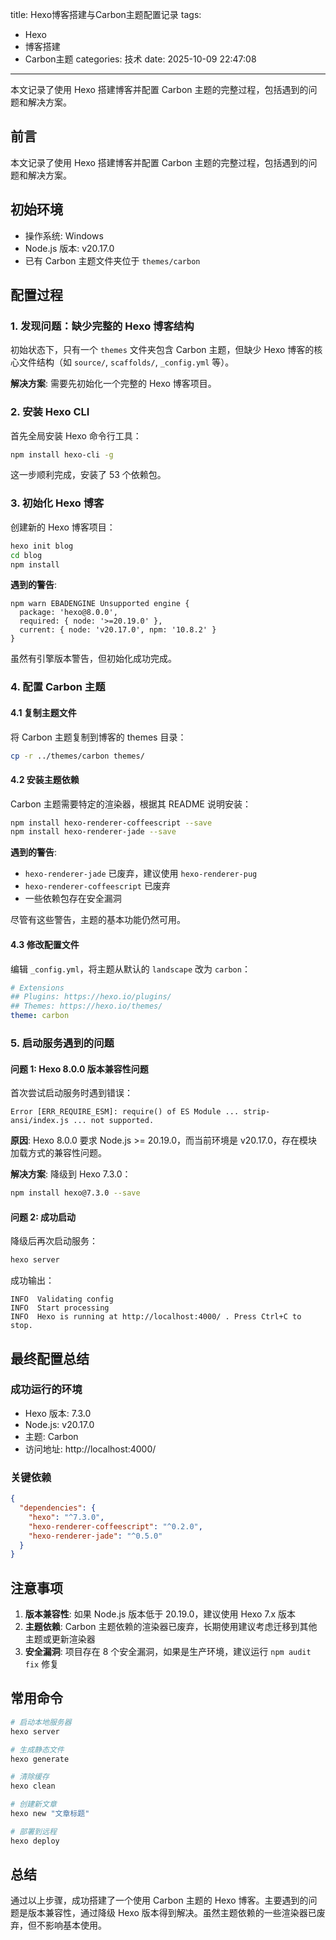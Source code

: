 title: Hexo博客搭建与Carbon主题配置记录
tags:
  - Hexo
  - 博客搭建
  - Carbon主题
categories: 技术
date: 2025-10-09 22:47:08
---

本文记录了使用 Hexo 搭建博客并配置 Carbon 主题的完整过程，包括遇到的问题和解决方案。

<!--more-->

## 前言

本文记录了使用 Hexo 搭建博客并配置 Carbon 主题的完整过程，包括遇到的问题和解决方案。

## 初始环境

- 操作系统: Windows
- Node.js 版本: v20.17.0
- 已有 Carbon 主题文件夹位于 `themes/carbon`

## 配置过程

### 1. 发现问题：缺少完整的 Hexo 博客结构

初始状态下，只有一个 `themes` 文件夹包含 Carbon 主题，但缺少 Hexo 博客的核心文件结构（如 `source/`, `scaffolds/`, `_config.yml` 等）。

**解决方案**: 需要先初始化一个完整的 Hexo 博客项目。

### 2. 安装 Hexo CLI

首先全局安装 Hexo 命令行工具：

```bash
npm install hexo-cli -g
```

这一步顺利完成，安装了 53 个依赖包。

### 3. 初始化 Hexo 博客

创建新的 Hexo 博客项目：

```bash
hexo init blog
cd blog
npm install
```

**遇到的警告**:
```
npm warn EBADENGINE Unsupported engine {
  package: 'hexo@8.0.0',
  required: { node: '>=20.19.0' },
  current: { node: 'v20.17.0', npm: '10.8.2' }
}
```

虽然有引擎版本警告，但初始化成功完成。

### 4. 配置 Carbon 主题

#### 4.1 复制主题文件

将 Carbon 主题复制到博客的 themes 目录：

```bash
cp -r ../themes/carbon themes/
```

#### 4.2 安装主题依赖

Carbon 主题需要特定的渲染器，根据其 README 说明安装：

```bash
npm install hexo-renderer-coffeescript --save
npm install hexo-renderer-jade --save
```

**遇到的警告**:
- `hexo-renderer-jade` 已废弃，建议使用 `hexo-renderer-pug`
- `hexo-renderer-coffeescript` 已废弃
- 一些依赖包存在安全漏洞

尽管有这些警告，主题的基本功能仍然可用。

#### 4.3 修改配置文件

编辑 `_config.yml`，将主题从默认的 `landscape` 改为 `carbon`：

```yaml
# Extensions
## Plugins: https://hexo.io/plugins/
## Themes: https://hexo.io/themes/
theme: carbon
```

### 5. 启动服务遇到的问题

#### 问题 1: Hexo 8.0.0 版本兼容性问题

首次尝试启动服务时遇到错误：

```
Error [ERR_REQUIRE_ESM]: require() of ES Module ... strip-ansi/index.js ... not supported.
```

**原因**: Hexo 8.0.0 要求 Node.js >= 20.19.0，而当前环境是 v20.17.0，存在模块加载方式的兼容性问题。

**解决方案**: 降级到 Hexo 7.3.0：

```bash
npm install hexo@7.3.0 --save
```

#### 问题 2: 成功启动

降级后再次启动服务：

```bash
hexo server
```

成功输出：

```
INFO  Validating config
INFO  Start processing
INFO  Hexo is running at http://localhost:4000/ . Press Ctrl+C to stop.
```

## 最终配置总结

### 成功运行的环境

- Hexo 版本: 7.3.0
- Node.js: v20.17.0
- 主题: Carbon
- 访问地址: http://localhost:4000/

### 关键依赖

```json
{
  "dependencies": {
    "hexo": "^7.3.0",
    "hexo-renderer-coffeescript": "^0.2.0",
    "hexo-renderer-jade": "^0.5.0"
  }
}
```

## 注意事项

1. **版本兼容性**: 如果 Node.js 版本低于 20.19.0，建议使用 Hexo 7.x 版本
2. **主题依赖**: Carbon 主题依赖的渲染器已废弃，长期使用建议考虑迁移到其他主题或更新渲染器
3. **安全漏洞**: 项目存在 8 个安全漏洞，如果是生产环境，建议运行 `npm audit fix` 修复

## 常用命令

```bash
# 启动本地服务器
hexo server

# 生成静态文件
hexo generate

# 清除缓存
hexo clean

# 创建新文章
hexo new "文章标题"

# 部署到远程
hexo deploy
```

## 总结

通过以上步骤，成功搭建了一个使用 Carbon 主题的 Hexo 博客。主要遇到的问题是版本兼容性，通过降级 Hexo 版本得到解决。虽然主题依赖的一些渲染器已废弃，但不影响基本使用。